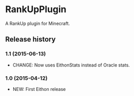 # RankUpPlugin

A RankUp plugin for Minecraft.

## Release history

### 1.1 (2015-06-13)

* CHANGE: Now uses EithonStats instead of Oracle stats.

### 1.0 (2015-04-12)

* NEW: First Eithon release
